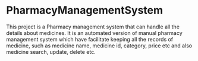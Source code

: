 # PharmacyManagementSystem
This project is a Pharmacy management system that can handle all the details about medicines. It is an automated version of manual pharmacy management system which have facilitate keeping all the records of medicine, such as medicine name, medicine id, category, price etc and also medicine search, update, delete etc.
